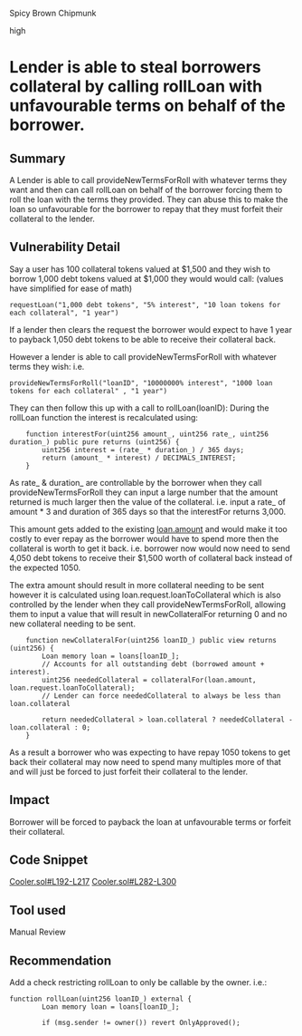 Spicy Brown Chipmunk

high

# Lender is able to steal borrowers collateral by calling rollLoan  with unfavourable terms on behalf of the borrower.
## Summary
A Lender is able to call provideNewTermsForRoll with whatever terms they want and then can call rollLoan on behalf of the borrower forcing them to roll the loan with the terms they provided. They can abuse this to make the loan so unfavourable for the borrower to repay that they must forfeit their collateral to the lender.

## Vulnerability Detail
Say a user has 100 collateral tokens valued at $1,500 and they wish to borrow 1,000 debt tokens valued at $1,000 they would would call: (values have simplified for ease of math)
```Solidity
requestLoan("1,000 debt tokens", "5% interest", "10 loan tokens for each collateral", "1 year")
```
If a lender then clears the request the borrower would expect to have 1 year to payback 1,050 debt tokens to be able to receive their collateral back.

However a lender is able to call provideNewTermsForRoll with whatever terms they wish: i.e. 
```Solidity
provideNewTermsForRoll("loanID", "10000000% interest", "1000 loan tokens for each collateral" , "1 year")
```
They can then follow this up with a call to rollLoan(loanID):
During the rollLoan function  the interest is recalculated using:
```Solidity
    function interestFor(uint256 amount_, uint256 rate_, uint256 duration_) public pure returns (uint256) {
        uint256 interest = (rate_ * duration_) / 365 days;
        return (amount_ * interest) / DECIMALS_INTEREST;
    }
```
As rate_ & duration_ are controllable by the borrower when they call provideNewTermsForRoll they can input a large number that the amount returned is much larger then the value of the collateral.  i.e. input a rate_ of amount * 3 and duration of 365 days so that the interestFor returns 3,000.

This amount gets added to the existing [loan.amount](https://github.com/sherlock-audit/2023-08-cooler/blob/main/Cooler/src/Cooler.sol#L203) and would make it too costly to ever repay as the borrower would have to spend more then the collateral is worth to get it back. i.e. borrower now would now need to send 4,050 debt tokens to receive their $1,500 worth of collateral back instead of the expected 1050.

The extra amount should result in more collateral needing to be sent however it is calculated using loan.request.loanToCollateral which is also controlled by the lender when they call provideNewTermsForRoll,  allowing them to input a value that will result in newCollateralFor returning 0 and no new collateral needing to be sent.

```Solidity
    function newCollateralFor(uint256 loanID_) public view returns (uint256) {
        Loan memory loan = loans[loanID_];
        // Accounts for all outstanding debt (borrowed amount + interest).
        uint256 neededCollateral = collateralFor(loan.amount, loan.request.loanToCollateral);  
        // Lender can force neededCollateral to always be less than loan.collateral

        return neededCollateral > loan.collateral ? neededCollateral - loan.collateral : 0;
    }
```
As a result a borrower who was expecting to have repay 1050 tokens to get back their collateral may now need to spend many multiples more of that and will just be forced to just forfeit their collateral to the lender. 


## Impact
Borrower will be forced to payback the loan at unfavourable terms or forfeit their collateral.

## Code Snippet
[Cooler.sol#L192-L217](https://github.com/sherlock-audit/2023-08-cooler/blob/main/Cooler/src/Cooler.sol#L192-L217)
[Cooler.sol#L282-L300](https://github.com/sherlock-audit/2023-08-cooler/blob/main/Cooler/src/Cooler.sol#L282-L300)

## Tool used
Manual Review

## Recommendation
Add a check restricting rollLoan to only be callable by the owner. i.e.:
```Solidity
function rollLoan(uint256 loanID_) external {
        Loan memory loan = loans[loanID_];
        
        if (msg.sender != owner()) revert OnlyApproved();
```
